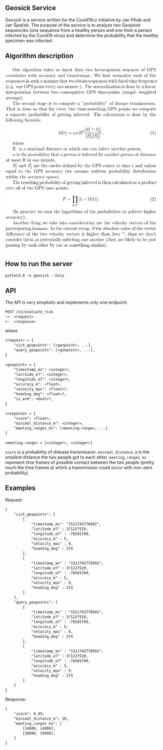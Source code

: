 ## Geosick Service

Geosick is a service written for the Covid19cz initiative by Jan Plhák and Jan Špaček.
The purpose of the service is to analyze two Geopoint sequencies (one sequence from a healthy person
and one from a person infected by the Covid19 virus) and determine the probability that the healthy
specimen was infected.

## Algorithm description

![Alt text](docs/algorithm_description.png?raw=true "Algorithm description")

## How to run the server

    python3.8 -m geosick --help

## API

The API is very simplistic and implements only one endpoint:

    POST /v1/evaluate_risk
    ->  <request>
    <-  <response>

where

    <request> = {
        "sick_geopoints": [<geopoint>, ...],
        "query_geopoints": [<geopoint>, ...],
    }

    <geopoint> = {
        "timestamp_ms": <integer>,
        "latitude_e7": <integer>,
        "longitude_e7": <integer>,
        "accuracy_m": <float>,
        "velocity_mps": <float>?,
        "heading_deg": <float>?,
        "is_end": <bool>?,
    }

    <response> = {
        "score": <float>,
        "minimal_distance_m": <integer>,
        "meeting_ranges_ms": [<meeting-range>, ...]
    }

    <meeting-range> = [<integer>, <integer>]

`score` is a probability of disease transmission.
`minimal_distance_m` is the smallest distance the two people got to each other.
`meeting_ranges_ms` represent time frames of possible contact between the two people
(pretty much the time frames at which a transmission could occur with non-zero probability).

## Examples

Request:

    {
        "sick_geopoints": [
            {
                "timestamp_ms": "1521743776992",
                "latitude_e7" : 371227520,
                "longitude_e7" : -76565789,
                "accuracy_m" : 5,
                "velocity_mps" : 9,
                "heading_deg" : 274
            },
            {
                "timestamp_ms" : "1521743776993",
                "latitude_e7" : 371227520,
                "longitude_e7" : -76565789,
                "accuracy_m" : 5,
                "velocity_mps" : 9,
                "heading_deg" : 274
            }
        ],
        "query_geopoints": [
            {
                "timestamp_ms" : "1521743776992",
                "latitude_e7" : 371227520,
                "longitude_e7" : -76565789,
                "accuracy_m" : 5,
                "velocity_mps" : 9,
                "heading_deg" : 274
            },
            {
                "timestamp_ms" : "1521743776993",
                "latitude_e7" : 371227520,
                "longitude_e7" : -76565789,
                "accuracy_m" : 5,
                "velocity_mps" : 9,
                "heading_deg" : 274
            }
        ]
    }

Response:

    {
        "score": 0.89,
        "minimal_distance_m": 10,
        "meeting_ranges_ms": [
            [14800, 14900],
            [30000, 35000],
        ]
    }
